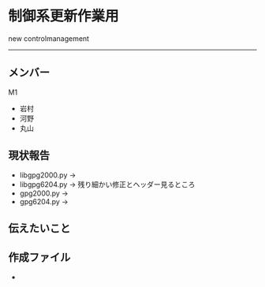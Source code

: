 # 制御系更新作業用 
new controlmanagement 

--- 

## メンバー 
M1
* 岩村
* 河野
* 丸山

## 現状報告
* libgpg2000.py
-> 
* libgpg6204.py
-> 残り細かい修正とヘッダー見るところ
* gpg2000.py
-> 
* gpg6204.py
-> 

## 伝えたいこと


## 作成ファイル 
* 
## 
